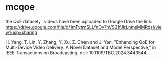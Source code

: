 # mcqoe
the QoE dataset， videos have been uploaded to Google Drive the link: 
https://drive.google.com/file/d/1mFytmSLLfnOv7nVS31fJIrLnmsMMRdsI/view?usp=sharing 


H. Yang, T. Lin, Y. Zhang, Y. Xu, Z. Chen and J. Yan, "Enhancing QoE for Multi-Device Video Delivery: A Novel Dataset and Model Perspective," in IEEE Transactions on Broadcasting, doi: 10.1109/TBC.2024.3443544.

